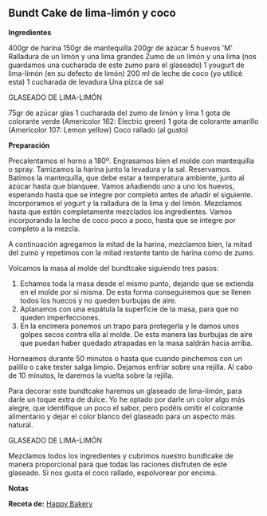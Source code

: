 ## Bundt Cake de lima-limón y coco

**Ingredientes**

400gr de harina
150gr de mantequilla
200gr de azúcar
5 huevos 'M'
Ralladura de un limón y una lima grandes
Zumo de un limón y una lima
(nos guardamos una cucharada de este zumo para el glaseado)
1 yougurt de lima-limón (en su defecto de limón)
200 ml de leche de coco (yo utilicé esta)
1 cucharada de levadura
Una pizca de sal

GLASEADO DE LIMA-LIMÓN

75gr de azúcar glas
1 cucharada del zumo de limón y lima
1 gota de colorante verde 
(Americolor 162: Electric green)
1 gota de colorante amarillo
(Americolor 107: Lemon yellow)
Coco rallado (al gusto)

**Preparación**

Precalentamos el horno a 180º. Engrasamos bien el molde con mantequilla o spray.
Tamizamos la harina junto la levadura y la sal. Reservamos.
Batimos la mantequilla, que debe estar a temperatura ambiente, junto al azúcar hasta que blanquee. Vamos añadiendo uno a uno los huevos, esperando hasta que se integre por completo antes de añadir el siguiente. Incorporamos el yogurt y la ralladura de la lima y del limón. Mezclamos hasta que estén completamente mezclados los ingredientes. Vamos incorporando la leche de coco poco a poco, hasta que se integre por completo a la mezcla.

A continuación agregamos la mitad de la harina, mezclamos bien, la mitad del zumo y repetimos con la mitad restante tanto de harina como de zumo.

Volcamos la masa al molde del bundtcake siguiendo tres pasos:
1) Echamos toda la masa desde el mismo punto, dejando que se extienda en el molde por si misma.
 De esta forma conseguiremos que se llenen todos los huecos y no queden burbujas de aire.
2) Aplanamos con una espátula la superficie de la masa, para que no queden imperfecciones.
3) En la encimera ponemos un trapo para protegerla y le damos unos golpes secos contra ella al molde. De esta manera las burbujas de aire que puedan haber quedado atrapadas en la masa saldrán hacia arriba.

Horneamos durante 50 minutos o hasta que cuando pinchemos con un palillo o cake tester salga limpio. Dejamos enfriar sobre una rejilla. Al cabo de 10 minutos, le daremos la vuelta sobre la rejilla.

Para decorar este bundtcake haremos un glaseado de lima-limón, para darle un toque extra de dulce. Yo he optado por darle un color algo más alegre, que identifique un poco el sabor, pero podéis omitir el colorante alimentario y dejar el color blanco del glaseado para un aspecto más natural.

GLASEADO DE LIMA-LIMÓN

Mezclamos todos los ingredientes y cubrimos nuestro bundtcake de manera proporcional para que todas las raciones disfruten de este glaseado.
Si nos gusta el coco rallado, espolvorear por encima.


**Notas**



**Receta de:** [Happy Bakery](http://www.happybakery.es/2015/04/bundt-cake-de-lima-limon-y-coco.html)